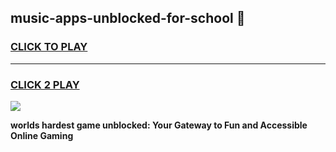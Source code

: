 
## music-apps-unblocked-for-school 👋
<h3>
<a href="https://premium.freeplayer.one?title=music-apps-unblocked-for-school&ref=14F">CLICK TO PLAY</a></h3>
<hr>

<h3>
<a href="https://premium.freeplayer.one?title=music-apps-unblocked-for-school&ref=14F">CLICK 2 PLAY</a>
  
</h3>

<a href="https://premium.freeplayer.one?title=music-apps-unblocked-for-school&ref=12F/"><img src="https://clearcache.store/games.png"></a>


**worlds hardest game unblocked: Your Gateway to Fun and Accessible Online Gaming**
